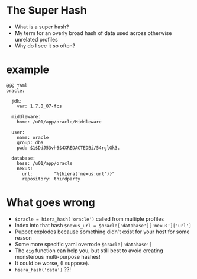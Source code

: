 <!SLIDE bullets incremental>
# The Super Hash

* What is a super hash?
* My term for an overly broad hash of data used across otherwise unrelated profiles
* Why do I see it so often?

<!SLIDE >
# example
    @@@ Yaml
    oracle:

      jdk:
        ver: 1.7.0_07-fcs

      middleware:
        home: /u01/app/oracle/Middleware

      user:
        name: oracle
        group: dba
        pwd: $1$DdJ53vh6$4XREDACTEDBi/54rglGk3.

      database:
        base: /u01/app/oracle
        nexus:
          url:        "%{hiera('nexus:url')}"
          repository: thirdparty
<!SLIDE bullets incremental>
# What goes wrong

* `$oracle = hiera_hash('oracle')` called from multiple profiles
* Index into that hash `$nexus_url = $oracle['database']['nexus']['url']`
* Puppet explodes because something didn't exist for your host for some reason
* Some more specific yaml overrode `$oracle['database']`
* The `dig` function can help you, but still best to avoid creating monsterous multi-purpose hashes!
* It could be worse, (I suppose).
* `hiera_hash('data')` ??!
